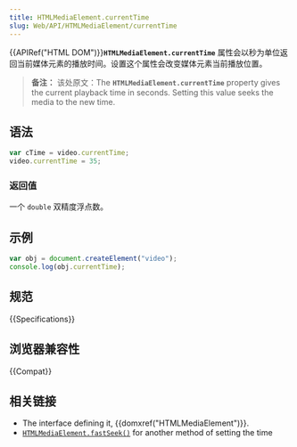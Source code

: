 ```yaml
---
title: HTMLMediaElement.currentTime
slug: Web/API/HTMLMediaElement/currentTime
---
```


{{APIRef("HTML DOM")}}**`HTMLMediaElement.currentTime`** 属性会以秒为单位返回当前媒体元素的播放时间。设置这个属性会改变媒体元素当前播放位置。

> **备注：** 该处原文：The **`HTMLMediaElement.currentTime`** property gives the current playback time in seconds. Setting this value seeks the media to the new time.

## 语法

```js
var cTime = video.currentTime;
video.currentTime = 35;
```

### 返回值

一个 `double` 双精度浮点数。

## 示例

```js
var obj = document.createElement("video");
console.log(obj.currentTime);
```

## 规范

{{Specifications}}

## 浏览器兼容性

{{Compat}}

## 相关链接

- The interface defining it, {{domxref("HTMLMediaElement")}}.
- [`HTMLMediaElement.fastSeek()`](/zh-CN/docs/Web/API/HTMLMediaElement/fastSeek) for another method of setting the time
